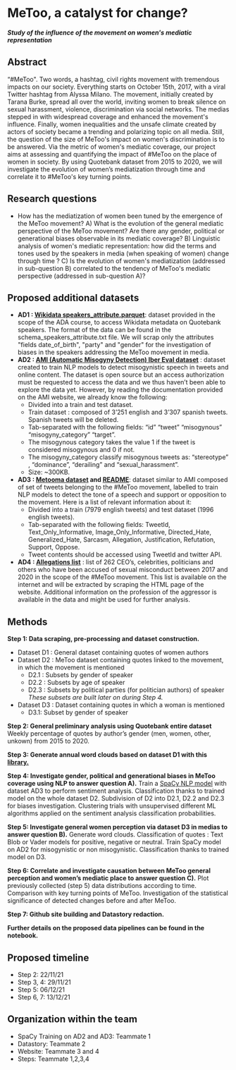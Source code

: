 # MeToo, a catalyst for change?

___Study of the influence of the movement on women's mediatic representation___

## Abstract

“#MeToo". Two words, a hashtag, civil rights movement with tremendous impacts on our society. Everything starts on October 15th, 2017, with a viral Twitter hashtag from Alyssa Milano. The movement, initially created by Tarana Burke, spread all over the world, inviting women to break silence on sexual harassment, violence, discrimination via social networks. The medias stepped in with widespread coverage and enhanced the movement's influence. Finally, women inequalities and the unsafe climate created by actors of society became a trending and polarizing topic on all media. Still, the question of the size of MeToo's impact on women's discrimination is to be answered. Via the metric of women's mediatic coverage, our project aims at assessing and quantifying the impact of #MeToo on the place of women in society. By using Quotebank dataset from 2015 to 2020, we will investigate the evolution of women’s mediatization through time and correlate it to #MeToo's key turning points.

## Research questions

* How has the mediatization of women been tuned by the emergence of the MeToo movement?
  A) What is the evolution of the general mediatic perspective of the MeToo movement? Are there any gender, political or generational biases observable in its mediatic coverage?
  B) Linguistic analysis of women's mediatic representation: how did the terms and tones used by the speakers in media (when speaking of women) change through time ?
  C) Is the evolution of women's mediatization (addressed in sub-question B) correlated to the tendency of MeToo's mediatic perspective (addressed in sub-question A)?

## Proposed additional datasets

* **AD1 : [Wikidata speakers_attribute.parquet](https://drive.google.com/drive/folders/1VAFHacZFh0oxSxilgNByb1nlNsqznUf0)**: dataset provided in the scope of the ADA course, to access Wikidata metadata on Quotebank speakers. The format of the data can be found in the schema_speakers_attribute.txt file. We will scrap only the attributes "fields date_of_birth", "party" and "gender" for the investigation of biases in the speakers addressing the MeToo movement in media.
* **AD2 : [AMI (Automatic Misogyny Detection) Iber Eval dataset](https://drive.google.com/drive/folders/13UfLXcPTvT9bEAPP8tLj2quXGGa2gsTq)**  : dataset created to train NLP models to detect misogynistic speech in tweets and online content. The dataset is open source but an access authorization must be requested to access the data and we thus haven’t been able to explore the data yet. However, by reading the documentation provided on the AMI website, we already know the following:
  * Divided into a train and test dataset.
  * Train dataset : composed of 3’251 english and 3’307 spanish tweets. Spanish tweets will be deleted.
  * Tab-separated with the following fields: “id” “tweet” “misogynous” “misogyny_category” “target”.
  * The misogynous category takes the value 1 if the tweet is considered misogynous and 0 if not.
  * The misogyny_category classify misogynous tweets as: “stereotype” , “dominance”, “derailing” and “sexual_harassment”.
  * Size: ~300KB.
* **AD3 : [Metooma dataset](https://huggingface.co/datasets/metooma#social-impact-of-dataset) and [README](https://github.com/huggingface/datasets/blob/master/datasets/metooma/README.md)**: dataset similar to AMI composed of set of tweets belonging to the #MeToo movement, labelled to train NLP models to detect the tone of a speech and support or opposition to the movement. Here is a list of relevant information about it:
  * Divided into a train (7979 english tweets) and test dataset (1996 english tweets).
  * Tab-separated with the following fields: TweetId, Text_Only_Informative, Image_Only_Informative, Directed_Hate, Generalized_Hate, Sarcasm, Allegation, Justification, Refutation, Support, Oppose.
  * Tweet contents should be accessed using TweetId and twitter API.
* **AD4 : [Allegations list](https://www.vox.com/a/sexual-harassment-assault-allegations-list/frankie-shaw)**  : list of 262 CEO’s, celebrities, politicians and others who have been accused of sexual misconduct between 2017 and 2020 in the scope of the #MeToo movement. This list is available on the internet and will be extracted by scraping the HTML page of the website. Additional information on the profession of the aggressor is available in the data and might be used for further analysis.

## Methods

**Step 1: Data scraping, pre-processing and dataset construction.**

* Dataset D1 : General dataset containing quotes of women authors
* Dataset D2 : MeToo dataset containing quotes linked to the movement, in which the movement is mentioned
  * D2.1 : Subsets by gender of speaker
  * D2.2 : Subsets by age of speaker
  * D2.3 : Subsets by political parties (for politician authors) of speaker\
    *These subsets are built later on during Step 4.*
* Dataset D3 : Dataset containing quotes in which a woman is mentioned
  * D3.1: Subset by gender of speaker

**Step 2: General preliminary analysis using Quotebank entire dataset**
Weekly percentage of quotes by author’s gender (men, women, other, unkown) from 2015 to 2020.

**Step 3: Generate annual word clouds based on dataset D1 with this [library.](https://github.com/amueller/word_cloud)**

**Step 4: Investigate gender, political and generational biases in MeToo coverage using NLP to answer question A).**
Train a [SpaCy NLP model](https://spacy.io/usage/training) with dataset AD3 to perform sentiment analysis. Classification thanks to trained model on the whole dataset D2. Subdivision of D2 into D2.1, D2.2 and D2.3 for biases investigation. Clustering trials with unsupervised different ML algorithms applied on the sentiment analysis classification probabilities.

**Step 5: Investigate general women perception via dataset D3 in medias to answer question B).**
Generate word clouds. Classification of quotes : Text Blob or Vader models for positive, negative or neutral. Train SpaCy model on AD2 for misogynistic or non misogynistic. Classification thanks to trained model on D3.

**Step 6: Correlate and investigate causation between MeToo general perception and women’s mediatic place to answer question C).**
Plot previously collected (step 5) data distributions according to time. Comparison with key turning points of MeToo. Investigation of the statistical significance of detected changes before and after MeToo.

**Step 7: Github site building and Datastory redaction.**

**Further details on the proposed data pipelines can be found in the notebook.**

## Proposed timeline

* Step 2: 22/11/21
* Step 3, 4: 29/11/21
* Step 5: 06/12/21
* Step 6, 7: 13/12/21

## Organization within the team

* SpaCy Training on AD2 and AD3: Teammate 1
* Datastory: Teammate 2
* Website: Teammate 3 and 4
* Steps: Teammate 1,2,3,4
